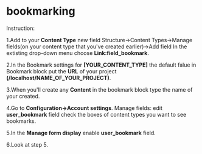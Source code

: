 # bookmarking

Instruction:

1.Add to your <b>Content Type</b> new field Structure->Content Types->Manage fields(on your content type that you've created earlier)->Add field
In the extisting drop-down menu choose <b>Link:field_bookmark</b>.

2.In the Bookmark settings for <b>[YOUR_CONTENT_TYPE]</b> the default falue in Bookmark block put the <b>URL</b> of your project <b>(/localhost/NAME_OF_YOUR_PROJECT)</b>.

3.When you'll create any <b>Content</b> in the bookmark block type the name of your created.

4.Go to <b>Configuration->Account settings</b>. Manage fields: edit <b>user_bookmark</b> field check the boxes of content types you want to see bookmarks.

5.In the <b>Manage form display</b> enable <b>user_bookmark</b> field.

6.Look at step 5.

